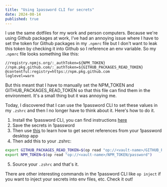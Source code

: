 ```yaml
---
title: "Using 1password CLI for secrets"
date: 2024-08-14
published: true
---
```


I use the same dotfiles for my work and person computers. Because we're using Github packages at work, I've had an annoying issue where I have to set the token for Github packages in my `.npmrc` file but I don't want to leak this token by checking it into Github so I reference an env variable. So my `.npmrc` file looks something like this: 

```
//registry.npmjs.org/:_authToken=${NPM_TOKEN}
//npm.pkg.github.com/:_authToken=${GITHUB_PACKAGES_READ_TOKEN}
@contentful:registry=https://npm.pkg.github.com
loglevel=warn
```

But this meant that I have to manually set the NPM_TOKEN and GITHUB_PACKAGES_READ_TOKEN so that this file can find them in the environment. It's a small thing but it was annoying me. 

Today, I discovered that I can use the 1password CLI to set these values in my `.zshrc` and then I no longer have to think about it. Here's how to do it. 

1. Install the 1password CLI, you can find instructions [here](https://developer.1password.com/docs/cli/get-started)
2. Save the secrets in 1password
3. Then use [this](https://developer.1password.com/docs/cli/secret-reference-syntax) to learn how to get secret references from your 1password desktop app
4. Then add this to your .zshrc: 
```bash
export GITHUB_PACKAGES_READ_TOKEN=$(op read "op://<vault-name>/GITHUB_PACKAGES_READ_TOKEN/password")
export NPM_TOKEN=$(op read "op://<vault-name>/NPM_TOKEN/password")
```
5. Source your `.zshrc` and that's it.

There are other interesting commands in the 1password CLI like `op inject` if you want to inject your secrets into env files, etc. Check it out!
